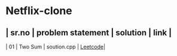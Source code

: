 # Netflix-clone


| sr.no | problem statement | solution | link |
-----------------------------------------------
| 01 | Two Sum | soution.cpp | [Leetcode]()|
